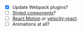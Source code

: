 - [x] Update Webpack plugins?
- [ ] [Styled components](https://github.com/styled-components/styled-components)?
- [ ] [React Motion](https://github.com/chenglou/react-motion) or [velocity-react](https://github.com/twitter-fabric/velocity-react).
- [ ] Animations at all?
